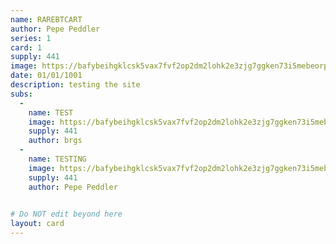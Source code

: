 ```yaml
---
name: RAREBTCART
author: Pepe Peddler
series: 1
card: 1
supply: 441
image: https://bafybeihgklcsk5vax7fvf2op2dm2lohk2e3zjg7ggken73i5mebeorptyi.ipfs.nftstorage.link/
date: 01/01/1001
description: testing the site
subs: 
  -
    name: TEST
    image: https://bafybeihgklcsk5vax7fvf2op2dm2lohk2e3zjg7ggken73i5mebeorptyi.ipfs.nftstorage.link/
    supply: 441   
    author: brgs
  -
    name: TESTING
    image: https://bafybeihgklcsk5vax7fvf2op2dm2lohk2e3zjg7ggken73i5mebeorptyi.ipfs.nftstorage.link/
    supply: 441   
    author: Pepe Peddler
    

# Do NOT edit beyond here
layout: card
---
```

